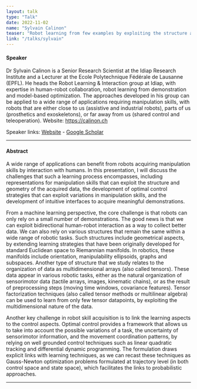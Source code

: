 ```yaml
---
layout: talk
type: "Talk"
date: 2022-11-02
name: "Sylvain Calinon"
teaser: "Robot learning from few examples by exploiting the structure and geometry of data"
link: "/talks/sylvain" 
---
```


#### Speaker
Dr Sylvain Calinon is a Senior Research Scientist at the Idiap Research Institute and a Lecturer at the Ecole Polytechnique Fédérale de Lausanne (EPFL). He heads the Robot Learning & Interaction group at Idiap, with expertise in human-robot collaboration, robot learning from demonstration and model-based optimization. The approaches developed in his group can be applied to a wide range of applications requiring manipulation skills, with robots that are either close to us (assistive and industrial robots), parts of us (prosthetics and exoskeletons), or far away from us (shared control and teleoperation). Website: https://calinon.ch 

Speaker links: [Website](https://calinon.ch/) - [Google Scholar](https://scholar.google.com/citations?user=t7VnipMAAAAJ&hl=en)

---
#### Abstract

A wide range of applications can benefit from robots acquiring manipulation skills by interaction with humans. In this presentation, I will discuss the challenges that such a learning process encompasses, including representations for manipulation skills that can exploit the structure and geometry of the acquired data, the development of optimal control strategies that can exploit variations in manipulation skills, and the development of intuitive interfaces to acquire meaningful demonstrations.

From a machine learning perspective, the core challenge is that robots can only rely on a small number of demonstrations. The good news is that we can exploit bidirectional human-robot interaction as a way to collect better data. We can also rely on various structures that remain the same within a wide range of robotic tasks. Such structures include geometrical aspects, by extending learning strategies that have been originally developed for standard Euclidean space to Riemannian manifolds. In robotics, these manifolds include orientation, manipulability ellipsoids, graphs and subspaces. Another type of structure that we study relates to the organization of data as multidimensional arrays (also called tensors). These data appear in various robotic tasks, either as the natural organization of sensorimotor data (tactile arrays, images, kinematic chains), or as the result of preprocessing steps (moving time windows, covariance features). Tensor factorization techniques (also called tensor methods or multilinear algebra) can be used to learn from only few tensor datapoints, by exploiting the multidimensional nature of the data.

Another key challenge in robot skill acquisition is to link the learning aspects to the control aspects. Optimal control provides a framework that allows us to take into account the possible variations of a task, the uncertainty of sensorimotor information, and the movement coordination patterns, by relying on well grounded control techniques such as linear quadratic tracking and differential dynamic programming. The formulation draws explicit links with learning techniques, as we can recast these techniques as Gauss-Newton optimization problems formulated at trajectory level (in both control space and state space), which facilitates the links to probabilistic approaches.

---
